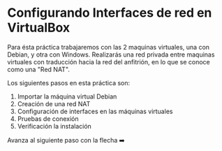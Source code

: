 # Configurando Interfaces de red en VirtualBox

Para ésta práctica trabajaremos con las 2 maquinas virtuales, una con Debian, y otra con Windows. Realizarás una red privada entre maquinas virtuales con traducción hacia la red del anfitrión, en lo que se conoce como una "Red NAT".

Los siguientes pasos en esta práctica son:

1. Importar la máquina virtual Debian
2. Creación de una red NAT
3. Configuración de interfaces en las máquinas virtuales
4. Pruebas de conexión
5. Verificación la instalación

Avanza al siguiente paso con la flecha ➡️
